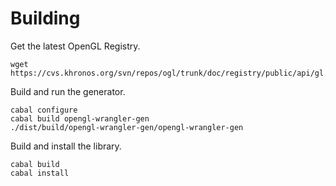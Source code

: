 Building
========

Get the latest OpenGL Registry.

	wget https://cvs.khronos.org/svn/repos/ogl/trunk/doc/registry/public/api/gl.xml

Build and run the generator.

	cabal configure
	cabal build opengl-wrangler-gen
	./dist/build/opengl-wrangler-gen/opengl-wrangler-gen

Build and install the library.

	cabal build
	cabal install
